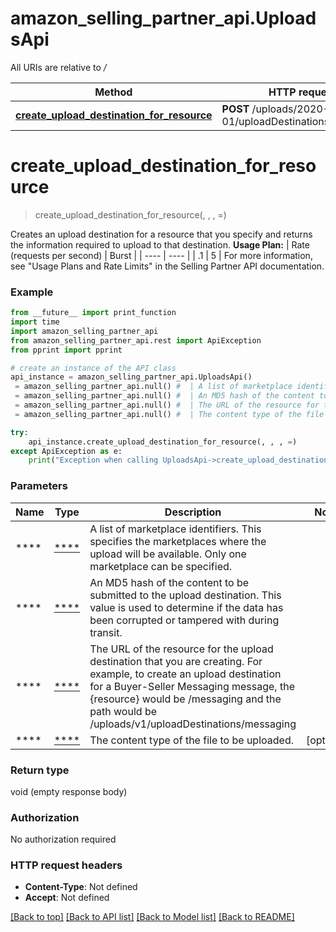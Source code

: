 # amazon_selling_partner_api.UploadsApi

All URIs are relative to */*

Method | HTTP request | Description
------------- | ------------- | -------------
[**create_upload_destination_for_resource**](UploadsApi.md#create_upload_destination_for_resource) | **POST** /uploads/2020-11-01/uploadDestinations/{resource} | 

# **create_upload_destination_for_resource**
> create_upload_destination_for_resource(, , , =)



Creates an upload destination for a resource that you specify and returns the information required to upload to that destination.  **Usage Plan:**  | Rate (requests per second) | Burst | | ---- | ---- | | .1 | 5 |  For more information, see \"Usage Plans and Rate Limits\" in the Selling Partner API documentation.

### Example
```python
from __future__ import print_function
import time
import amazon_selling_partner_api
from amazon_selling_partner_api.rest import ApiException
from pprint import pprint

# create an instance of the API class
api_instance = amazon_selling_partner_api.UploadsApi()
 = amazon_selling_partner_api.null() #  | A list of marketplace identifiers. This specifies the marketplaces where the upload will be available. Only one marketplace can be specified.
 = amazon_selling_partner_api.null() #  | An MD5 hash of the content to be submitted to the upload destination. This value is used to determine if the data has been corrupted or tampered with during transit.
 = amazon_selling_partner_api.null() #  | The URL of the resource for the upload destination that you are creating. For example, to create an upload destination for a Buyer-Seller Messaging message, the {resource} would be /messaging and the path would be  /uploads/v1/uploadDestinations/messaging
 = amazon_selling_partner_api.null() #  | The content type of the file to be uploaded. (optional)

try:
    api_instance.create_upload_destination_for_resource(, , , =)
except ApiException as e:
    print("Exception when calling UploadsApi->create_upload_destination_for_resource: %s\n" % e)
```

### Parameters

Name | Type | Description  | Notes
------------- | ------------- | ------------- | -------------
 **** | [****](.md)| A list of marketplace identifiers. This specifies the marketplaces where the upload will be available. Only one marketplace can be specified. | 
 **** | [****](.md)| An MD5 hash of the content to be submitted to the upload destination. This value is used to determine if the data has been corrupted or tampered with during transit. | 
 **** | [****](.md)| The URL of the resource for the upload destination that you are creating. For example, to create an upload destination for a Buyer-Seller Messaging message, the {resource} would be /messaging and the path would be  /uploads/v1/uploadDestinations/messaging | 
 **** | [****](.md)| The content type of the file to be uploaded. | [optional] 

### Return type

void (empty response body)

### Authorization

No authorization required

### HTTP request headers

 - **Content-Type**: Not defined
 - **Accept**: Not defined

[[Back to top]](#) [[Back to API list]](../README.md#documentation-for-api-endpoints) [[Back to Model list]](../README.md#documentation-for-models) [[Back to README]](../README.md)

